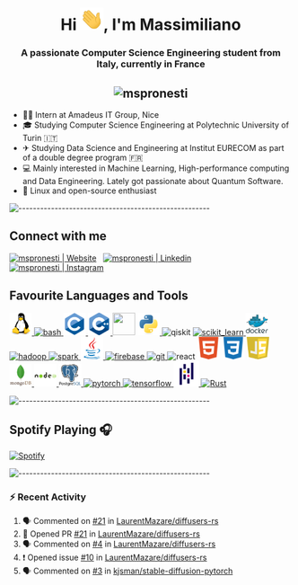 
<h1 align="center">Hi <img src="https://raw.githubusercontent.com/ABSphreak/ABSphreak/master/gifs/Hi.gif" height="40px">, I'm Massimiliano </h1>
<h3 align="center">A passionate Computer Science Engineering student from Italy, currently in France </h3>

<h2 align="center">
  <img src="https://komarev.com/ghpvc/?username=mspronesti&style=square" alt="mspronesti" />
</h2>

<!-- <img src='https://github.com/demartini/demartini/blob/master/code.gif' /> -->

- 🧑‍💼 Intern at Amadeus IT Group, Nice
- 🎓 Studying Computer Science Engineering at Polytechnic University of Turin :it:
- ✈  Studying Data Science and Engineering at Institut EURECOM as part of a double degree program :fr:
- 💻  Mainly interested in Machine Learning, High-performance computing and Data Engineering. Lately got passionate about Quantum Software.
- :penguin: Linux and open-source enthusiast


![-----------------------------------------------------](https://raw.githubusercontent.com/andreasbm/readme/master/assets/lines/aqua.png)

## Connect with me

[<img height="35" width="35" src="https://raw.githubusercontent.com/mspronesti/mspronesti/master/icons/website.svg" alt="mspronesti | Website" />][website] &nbsp;
[<img height="35" width="35" src="https://raw.githubusercontent.com/mspronesti/mspronesti/master/icons/linkedin.svg" alt="mspronesti | Linkedin" />][linkedin] &nbsp;
[<img height="35" width="35" src="https://raw.githubusercontent.com/mspronesti/mspronesti/master/icons/instagram.svg" alt="mspronesti | Instagram" />][instagram] &nbsp;

## Favourite Languages and Tools

<p align="left"> 
    
  <a href="https://www.linux.org/" target="_blank"> 
    <img src="https://raw.githubusercontent.com/devicons/devicon/master/icons/linux/linux-original.svg" alt="linux" width="40" height="40"/> 
  </a> 
  
  <a href="https://www.gnu.org/software/bash/" target="_blank"> 
    <img src="https://www.vectorlogo.zone/logos/gnu_bash/gnu_bash-icon.svg" alt="bash" width="40" height="40"/> 
  </a> 
  
  <a href="https://www.cprogramming.com/" target="_blank"> 
    <img src="https://raw.githubusercontent.com/devicons/devicon/master/icons/c/c-original.svg" alt="c" width="40" height="40"/>   </a> 
  
  <a href="https://www.w3schools.com/cpp/" target="_blank"> 
    <img src="https://raw.githubusercontent.com/devicons/devicon/master/icons/cplusplus/cplusplus-original.svg" alt="cplusplus" width="40" height="40"/> 
  </a> 
  
  <a>
    <img src="https://thewizardsgame.com/wp-content/uploads/2018/04/Nvidia_logo.png" height="40" width="40"/>
  </a>
  
  <a href="https://www.python.org" target="_blank"> 
    <img src="https://raw.githubusercontent.com/devicons/devicon/master/icons/python/python-original.svg" alt="python" width="40" height="40"/> 
  </a> 
  
  <a>
   <img height="40" width="40" alt="qiskit" src="https://upload.wikimedia.org/wikipedia/commons/5/51/Qiskit-Logo.svg" />
  </a>
  
  <a href="https://scikit-learn.org/" target="_blank"> 
    <img src="https://upload.wikimedia.org/wikipedia/commons/0/05/Scikit_learn_logo_small.svg" alt="scikit_learn" width="40" height="40"/> 
  </a> 
  
  <a href="https://www.docker.com/" target="_blank"> 
    <img src="https://raw.githubusercontent.com/devicons/devicon/master/icons/docker/docker-original-wordmark.svg" alt="docker" width="40" height="40"/> 
  </a> 
  
 <a href="https://hadoop.apache.org/" target="_blank"> 
    <img src="https://github.com/rahul-jha98/README_icons/blob/main/language_and_tools/square/hadoop/hadoop.svg" alt="hadoop" width="40" height="40"/> 
  </a> 
  
 <a href="https://spark.apache.org/" target="_blank"> 
    <img src="https://upload.wikimedia.org/wikipedia/commons/f/f3/Apache_Spark_logo.svg" alt="spark" width="40" height="40"/> 
  </a> 

  <a href="https://www.java.com" target="_blank"> 
    <img src="https://raw.githubusercontent.com/devicons/devicon/master/icons/java/java-original.svg" alt="java" width="40" height="40"/> 
  </a> 
  
  <a href="https://firebase.google.com/" target="_blank"> 
    <img src="https://www.vectorlogo.zone/logos/firebase/firebase-icon.svg" alt="firebase" width="40" height="40"/> 
  </a> 
  
  <a href="https://git-scm.com/" target="_blank"> 
    <img src="https://www.vectorlogo.zone/logos/git-scm/git-scm-icon.svg" alt="git" width="40" height="40"/> 
  </a> 
  <a>
    <img src="https://upload.wikimedia.org/wikipedia/commons/a/a7/React-icon.svg" alt="react" width="60" height="40"/>
  </a>
  <a>
    <img src="icons/html5.svg" height="40" width="40" alt="HTML" width="40px" height="40" />
 </a>
  
  <a>
     <img height="40" width="40" alt="CSS" width="26px" src="icons/css3.svg" />
 </a>
 
 <a>
   <img height="40" width="40" alt="JavaScript" width="26px" src="icons/js.svg" />
 </a>
  
   <a href="https://www.mongodb.com/" target="_blank">
     <img src="https://raw.githubusercontent.com/devicons/devicon/master/icons/mongodb/mongodb-original-wordmark.svg" alt="mongodb" width="40" height="40"/> 
  </a> 
  
 <a href="https://nodejs.org" target="_blank"> 
   <img src="https://raw.githubusercontent.com/devicons/devicon/master/icons/nodejs/nodejs-original-wordmark.svg" alt="nodejs" width="40" height="40"/>
 </a> 
  
 <a href="https://www.postgresql.org" target="_blank"> 
   <img src="https://raw.githubusercontent.com/devicons/devicon/master/icons/postgresql/postgresql-original-wordmark.svg" alt="postgresql" width="40" height="40"/> 
  </a> 
  
  
  <a href="https://pytorch.org/" target="_blank"> 
    <img src="https://www.vectorlogo.zone/logos/pytorch/pytorch-icon.svg" alt="pytorch" width="40" height="40"/> 
  </a> 
  
  <a href="https://www.tensorflow.org" target="_blank"> 
    <img src="https://www.vectorlogo.zone/logos/tensorflow/tensorflow-icon.svg" alt="tensorflow" width="40" height="40"/> 
  </a> 
  
  <a href="https://pandas.pydata.org/" target="_blank"> 
    <img src="https://raw.githubusercontent.com/devicons/devicon/master/icons/pandas/pandas-original.svg" alt="pandas" width="45" height="45"/> 
  </a> 
  
  <a href="https://www.rust-lang.org/" target="_blank">
    <img height="40" width="40" alt="Rust" src="https://upload.wikimedia.org/wikipedia/commons/thumb/d/d5/Rust_programming_language_black_logo.svg/1024px-Rust_programming_language_black_logo.svg.png" />
  </a>  
</p>

![-----------------------------------------------------](https://raw.githubusercontent.com/andreasbm/readme/master/assets/lines/aqua.png)

## Spotify Playing 🎧

[![Spotify](https://novatorem-nu-umber.vercel.app/api/spotify)]()

![-----------------------------------------------------](https://raw.githubusercontent.com/andreasbm/readme/master/assets/lines/aqua.png)

### :zap: Recent Activity

<!--START_SECTION:activity-->
1. 🗣 Commented on [#21](https://github.com/LaurentMazare/diffusers-rs/issues/21) in [LaurentMazare/diffusers-rs](https://github.com/LaurentMazare/diffusers-rs)
2. 💪 Opened PR [#21](https://github.com/LaurentMazare/diffusers-rs/pull/21) in [LaurentMazare/diffusers-rs](https://github.com/LaurentMazare/diffusers-rs)
3. 🗣 Commented on [#4](https://github.com/LaurentMazare/diffusers-rs/issues/4) in [LaurentMazare/diffusers-rs](https://github.com/LaurentMazare/diffusers-rs)
4. ❗️ Opened issue [#10](https://github.com/LaurentMazare/diffusers-rs/issues/10) in [LaurentMazare/diffusers-rs](https://github.com/LaurentMazare/diffusers-rs)
5. 🗣 Commented on [#3](https://github.com/kjsman/stable-diffusion-pytorch/issues/3) in [kjsman/stable-diffusion-pytorch](https://github.com/kjsman/stable-diffusion-pytorch)
<!--END_SECTION:activity-->


[website]: https://mspronesti.github.io
[instagram]: https://instagram.com/__mpronesti
[linkedin]: https://www.linkedin.com/in/massimiliano-pronesti/

